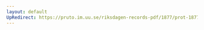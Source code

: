 ```yaml
---
layout: default
UpRedirect: https://pruto.im.uu.se/riksdagen-records-pdf/1877/prot-1877--fk--001/prot-1877--fk--001_005.pdf
---
```

